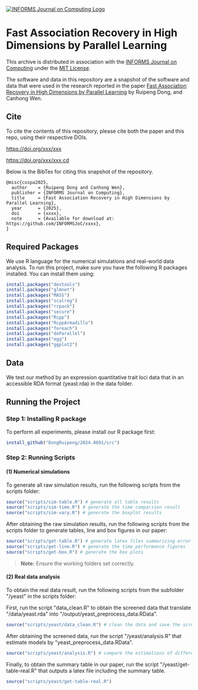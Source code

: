 [![INFORMS Journal on Computing Logo](https://INFORMSJoC.github.io/logos/INFORMS_Journal_on_Computing_Header.jpg)](https://pubsonline.informs.org/journal/ijoc)

<!-- # 2022.0295 -->

# Fast Association Recovery in High Dimensions by Parallel Learning

This archive is distributed in association with the [INFORMS Journal on Computing](https://pubsonline.informs.org/journal/ijoc) under the [MIT License](LICENSE).

The software and data in this repository are a snapshot of the software and data that were used in the research reported in the paper [Fast Association Recovery in High Dimensions by Parallel Learning](href) by Ruipeng Dong, and Canhong Wen.

## Cite

To cite the contents of this repository, please cite both the paper and this repo, using their respective DOIs.

https://doi.org/xxx/xxx

https://doi.org/xxx/xxx.cd

Below is the BibTex for citing this snapshot of the repository.

```
@misc{cospa2025,
  author    = {Ruipeng Dong and Canhong Wen},
  publisher = {INFORMS Journal on Computing},
  title     = {Fast Association Recovery in High Dimensions by Parallel Learning},
  year      = {2025},
  doi       = {xxxx},
  note      = {Available for download at: https://github.com/INFORMSJoC/xxxx},
}  
```

## Required Packages
We use R language for the numerical simulations and real-world data analysis. To run this project, make sure you have the following R packages installed. You can install them using:

```R
install.packages("devtools")
install.packages("glmnet")
install.packages("MASS")
install.packages("scalreg")
install.packages("rrpack")
install.packages("secure")
install.packages("Rcpp")
install.packages("RcppArmadillo")
install.packages("foreach")
install.packages("doParallel")
install.packages("egg")
install.packages("ggplot2")
```
## Data

We test our method by an expression quantitative trait loci data that in an accessible RDA format (yeast.rda) in the data folder.

## Running the Project

### Step 1: Installing R package 
To perform all experiments, please install our R package first:

```R
install_github("DongRuipeng/2024.0691/src")
```

### Step 2: Running Scripts

#### (1) Numerical simulations
To generate all raw simulation results, run the following scripts from the scripts folder:

```R
source("scripts/sim-table.R") # generate all table results
source("scripts/sim-time.R") # generate the time comparison result
source("scripts/sim-vary.R") # generate the boxplot results
```

After obtaining the raw simulation results, run the following scripts from the scripts folder to generate tables, line and box figures in our paper:

```R
source("scripts/get-table.R") # generate latex files summarizing error tables 
source("scripts/get-line.R") # generate the time performance figures
source("scripts/get-box.R") # generate the box plots
```

> **Note:** Ensure the working folders set correctly.

#### (2) Real data analysis
To obtain the real data result, run the following scripts from the subfolder "/yeast" in the scripts folder:

First, run the script "data_clean.R" to obtain the screened data that translate "/data/yeast.rda" into "/output/yeast_preprocess_data.RData".
```R
source("scripts/yeast/data_clean.R") # clean the data and save the screened data as "yeast_preprocess_data.RData" into the ../output folder
```

After obtaining the screened data, run the script "/yeast/analysis.R" that estimate models by "yeast_preprocess_data.RData".
```R
source("scripts/yeast/analysis.R") # compare the estimations of different methods, and save the result as table-real-screening.RData
```

Finally, to obtain the summary table in our paper, run the script "/yeast/get-table-real.R" that outputs a latex file including the summary table.
```R
source("scripts/yeast/get-table-real.R")
```
